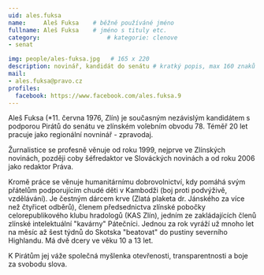 ```yaml
---
uid: ales.fuksa
name:     Aleš Fuksa  	# běžně používáné jméno
fullname: Aleš Fuksa  	# jméno s tituly etc.
category:                   # kategorie: clenove
- senat

img: people/ales-fuksa.jpg   # 165 x 220
description: novinář, kandidát do senátu # kratký popis, max 160 znaků
mail:
- ales.fuksa@pravo.cz
profiles:
  facebook: https://www.facebook.com/ales.fuksa.9
---
```


Aleš Fuksa (*11. června 1976, Zlín) je současným nezávislým kandidátem s podporou Pirátů do senátu ve zlínském volebním obvodu 78. Téměř 20 let pracuje jako regionální novninář - zpravodaj.

Žurnalistice se profesně věnuje od roku 1999, nejprve ve Zlínských novinách, později coby šéfredaktor ve Slováckých novinách a od roku 2006 jako redaktor Práva.

Kromě práce se věnuje humanitárnímu dobrovolnictví, kdy pomáhá svým přátelům podporujícím chudé děti v Kambodži (boj proti podvýživě, vzdělávání). Je čestným dárcem krve (Zlatá plaketa dr. Jánského za více než čtyřicet odběrů), členem předsednictva zlínské pobočky celorepublikového klubu hradologů (KAS Zlín), jedním ze zakládajících členů zlínské intelektuální "kavárny" Pátečníci. Jednou za rok vyráží už mnoho let na měsíc až šest týdnů do Skotska "beatovat" do pustiny severního Highlandu. Má dvě dcery ve věku 10 a 13 let.

K Pirátům jej váže společná myšlenka otevřenosti, transparentnosti a boje za svobodu slova.
